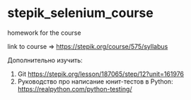 # stepik_selenium_course
homework for the course

link to course => https://stepik.org/course/575/syllabus

Дополнительно изучить:
1. Git https://stepik.org/lesson/187065/step/12?unit=161976
2. Руководство про написание юнит-тестов в Python: https://realpython.com/python-testing/